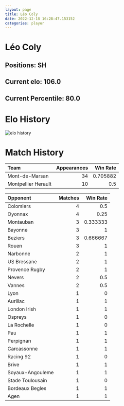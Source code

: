 ```yaml
---  
layout: page  
title: Léo Coly  
date: 2022-12-18 16:28:47.153152  
categories: player  
---
```

# Léo Coly

## Positions: SH

## Current elo: 106.0

## Current Percentile: 80.0

# Elo History


![elo history](history_LéoColy.png)
# Match History


| Team                |   Appearances |   Win Rate |
|:--------------------|--------------:|-----------:|
| Mont-de-Marsan      |            34 |   0.705882 |
| Montpellier Herault |            10 |   0.5      |

| Opponent         |   Matches |   Win Rate |
|:-----------------|----------:|-----------:|
| Colomiers        |         4 |   0.5      |
| Oyonnax          |         4 |   0.25     |
| Montauban        |         3 |   0.333333 |
| Bayonne          |         3 |   1        |
| Beziers          |         3 |   0.666667 |
| Rouen            |         3 |   1        |
| Narbonne         |         2 |   1        |
| US Bressane      |         2 |   1        |
| Provence Rugby   |         2 |   1        |
| Nevers           |         2 |   0.5      |
| Vannes           |         2 |   0.5      |
| Lyon             |         1 |   0        |
| Aurillac         |         1 |   1        |
| London Irish     |         1 |   1        |
| Ospreys          |         1 |   0        |
| La Rochelle      |         1 |   0        |
| Pau              |         1 |   1        |
| Perpignan        |         1 |   1        |
| Carcassonne      |         1 |   1        |
| Racing 92        |         1 |   0        |
| Brive            |         1 |   1        |
| Soyaux-Angouleme |         1 |   1        |
| Stade Toulousain |         1 |   0        |
| Bordeaux Begles  |         1 |   1        |
| Agen             |         1 |   1        |